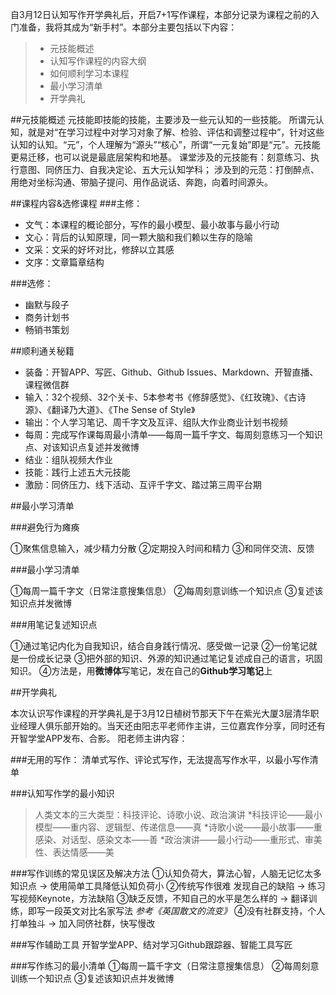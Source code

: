 自3月12日认知写作开学典礼后，开启7+1写作课程，本部分记录为课程之前的入门准备，我将其成为“新手村”。本部分主要包括以下内容：

> * 元技能概述
> * 认知写作课程的内容大纲
> * 如何顺利学习本课程
> * 最小学习清单
> * 开学典礼

##元技能概述
元技能即技能的技能，主要涉及一些元认知的一些技能。
所谓元认知，就是对“在学习过程中对学习对象了解、检验、评估和调整过程中”，针对这些认知的认知。“元”，个人理解为“源头”“核心”，所谓“一元复始”即是“元”。元技能更易迁移，也可以说是最底层架构和地基。
课堂涉及的元技能有：刻意练习、执行意图、同侪压力、自我决定论、五大元认知学科；
涉及到的元范：打倒醉点、用绝对坐标沟通、带脑子提问、用作品说话、奔跑，向着时间源头。

##课程内容&选修课程
###主修：
* 文气：本课程的概论部分，写作的最小模型、最小故事与最小行动
* 文心：背后的认知原理，同一颗大脑和我们赖以生存的隐喻
* 文采：文采的好坏对比，修辞以立其感
* 文序：文章篇章结构

###选修：
* 幽默与段子
* 商务计划书
* 畅销书策划

##顺利通关秘籍
* 装备：开智APP、写匠、Github、Github Issues、Markdown、开智直播、课程微信群
* 输入：32个视频、32个关卡、5本参考书《修辞感觉》、《红玫瑰》、《古诗源》、《翻译乃大道》、《The Sense of Style》
* 输出：个人学习笔记、周千字文及互评、组队大作业商业计划书视频
* 每周：完成写作课每周最小清单——每周一篇千字文、每周刻意练习一个知识点、对该知识点复述并发微博
* 结业：组队视频大作业
* 技能：践行上述五大元技能
* 激励：同侪压力、线下活动、互评千字文、踏过第三周平台期

##最小学习清单

###避免行为瘫痪

①聚焦信息输入，减少精力分散
②定期投入时间和精力
③和同伴交流、反馈

###最小学习清单

①每周一篇千字文（日常注意搜集信息）
②每周刻意训练一个知识点
③复述该知识点并发微博

###用笔记复述知识点

①通过笔记内化为自我知识，结合自身践行情况、感受做一记录
②一份笔记就是一份成长记录
③把外部的知识、外源的知识通过笔记复述成自己的语言，巩固知识。
④方法是，用**微博体**写笔记，发在自己的**Github学习笔记**上

##开学典礼

本次认识写作课程的开学典礼是于3月12日植树节那天下午在紫光大厦3层清华职业经理人俱乐部开始的。当天还由阳志平老师作主讲，三位嘉宾作分享，同时还有开智学堂APP发布、合影。
阳老师主讲内容：

###无用的写作：
清单式写作、评论式写作，无法提高写作水平，以最小写作清单

###认知写作学的最小知识

>人类文本的三大类型：科技评论、诗歌小说、政治演讲
>*科技评论——最小模型——重内容、逻辑型、传递信息——真
>*诗歌小说——最小故事——重感染、对话型、感染文本——善
>*政治演讲——最小行动——重形式、审美性、表达情感——美

###写作训练的常见误区及解决方法
①认知负荷大，算法心智，人脑无记忆太多知识点 → 使用简单工具降低认知负荷小
②传统写作很难 发现自己的缺陷 → 练习写视频Keynote，方法缺陷
③缺乏反馈，不知自己的水平是怎么样的 → 翻译训练，即写一段英文对比名家写法 *参考《英国散文的流变》*
④没有社群支持，个人打单独斗 → 加入同侪社群，快写慢改

###写作辅助工具
开智学堂APP、结对学习Github跟踪器、智能工具写匠

###写作练习的最小清单
①每周一篇千字文（日常注意搜集信息）
②每周刻意训练一个知识点
③复述该知识点并发微博

